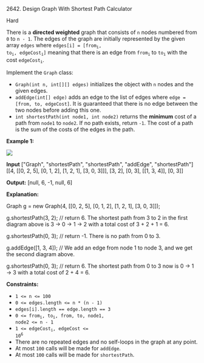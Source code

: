 2642\. Design Graph With Shortest Path Calculator

Hard

There is a **directed weighted** graph that consists of `n` nodes numbered from `0` to `n - 1`. The edges of the graph are initially represented by the given array `edges` where <code>edges[i] = [from<sub>i</sub>, to<sub>i</sub>, edgeCost<sub>i</sub>]</code> meaning that there is an edge from <code>from<sub>i</sub></code> to <code>to<sub>i</sub></code> with the cost <code>edgeCost<sub>i</sub></code>.

Implement the `Graph` class:

*   `Graph(int n, int[][] edges)` initializes the object with `n` nodes and the given edges.
*   `addEdge(int[] edge)` adds an edge to the list of edges where `edge = [from, to, edgeCost]`. It is guaranteed that there is no edge between the two nodes before adding this one.
*   `int shortestPath(int node1, int node2)` returns the **minimum** cost of a path from `node1` to `node2`. If no path exists, return `-1`. The cost of a path is the sum of the costs of the edges in the path.

**Example 1:**

![](https://leetcode-in-java.github.io/src/main/java/g2601_2700/s2642_design_graph_with_shortest_path_calculator/graph3drawio-2.png)

**Input** ["Graph", "shortestPath", "shortestPath", "addEdge", "shortestPath"] [[4, [[0, 2, 5], [0, 1, 2], [1, 2, 1], [3, 0, 3]]], [3, 2], [0, 3], [[1, 3, 4]], [0, 3]]

**Output:** [null, 6, -1, null, 6]

**Explanation:** 

Graph g = new Graph(4, [[0, 2, 5], [0, 1, 2], [1, 2, 1], [3, 0, 3]]); 

g.shortestPath(3, 2); // return 6. The shortest path from 3 to 2 in the first diagram above is 3 -> 0 -> 1 -> 2 with a total cost of 3 + 2 + 1 = 6. 

g.shortestPath(0, 3); // return -1. There is no path from 0 to 3. 

g.addEdge([1, 3, 4]); // We add an edge from node 1 to node 3, and we get the second diagram above. 

g.shortestPath(0, 3); // return 6. The shortest path from 0 to 3 now is 0 -> 1 -> 3 with a total cost of 2 + 4 = 6.

**Constraints:**

*   `1 <= n <= 100`
*   `0 <= edges.length <= n * (n - 1)`
*   `edges[i].length == edge.length == 3`
*   <code>0 <= from<sub>i</sub>, to<sub>i</sub>, from, to, node1, node2 <= n - 1</code>
*   <code>1 <= edgeCost<sub>i</sub>, edgeCost <= 10<sup>6</sup></code>
*   There are no repeated edges and no self-loops in the graph at any point.
*   At most `100` calls will be made for `addEdge`.
*   At most `100` calls will be made for `shortestPath`.